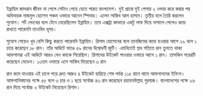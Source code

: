 ইব্রাহিম জাদরান জীবন না পেলে সেটাও পেয়ে যেতে পারত বাংলাদেশ। দুই প্রান্তে দুই পেসার ২ ওভার করে করার পর অধিনায়ক নাজমুল হোসেন পঞ্চম ওভারে আনেন স্পিনার। এলেন সাকিব আল হাসান। তৃতীয় বলে তৈরি করলেন সুযোগ। শর্ট লেংথের বলে টেনে মেরেছিলেন ইব্রাহিম। তবে এক্সট্রা কাভারে একটু লাফ দিয়ে নাগালে পেলেও ক্যাচ রাখতে পারেননি তাওহিদ হৃদয়।

সুযোগ পেয়েও খুব বেশি কিছু করতে পারেননি ইব্রাহিম। রিশাদ হোসেনের বলে তানজিমের ক্যাচ হওয়ার আগে ২৯ বলে ১ চারে করেছেন ১৮ রান। তাঁর আউটে ভাঙে ৫৯ রানের উদ্বোধনী জুটি। এমনিতেই শ্লথ গতিতে রান তুলতে থাকা আফগানরা এই আউটে আরও যেন থমকে গিয়েছিল। রিশাদের উইকেট পাওয়ার ওভারে আসে ১ রান। তাসকিন পরেরটি করেছেন মেডেন। ১৩তম ওভারে এসে সাকিব দিয়েছেন ৩ রান

রান কমে যাওয়ার এই চাপে পড়ে দ্রুত আরও ৪ উইকেট হারিয়ে শেষ পর্যন্ত ১১৫ রানে থামে আফগানদের ইনিংস। আফগানিস্তানের পক্ষে ৫৫ বলে ৩ চার ও ১ ছয়ে সর্বোচ্চ ৪৩ রান করেছেন রহমানউল্লাহ গুরবাজ। বাংলাদেশের পক্ষে ২৬ রান দিয়ে সর্বোচ্চ ৩ উইকেট নিয়েছেন রিশাদ।
